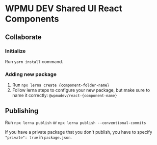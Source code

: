# WPMU DEV Shared UI React Components

## Collaborate

### Initialize
Run `yarn install` command.

### Adding new package
1. Run `npx lerna create {component-folder-name}`
2. Follow lerna steps to configure your new package, but make sure to name it correctly: `@wpmudev/react-{component-name}`

## Publishing
Run `npx lerna publish` or `npx lerna publish --conventional-commits`

If you have a private package that you don't publish, you have to specify `"private": true` in `package.json`.
